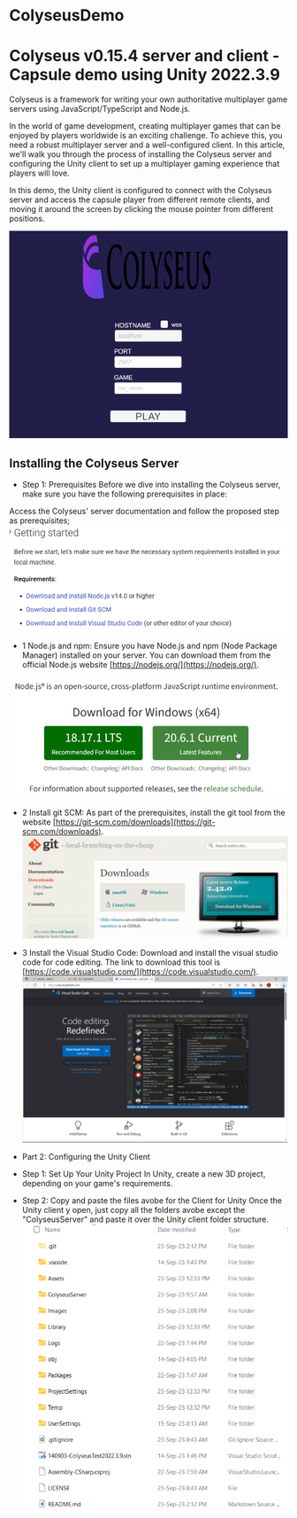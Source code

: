 # ColyseusDemo
# Colyseus v0.15.4 server and client - Capsule demo using Unity 2022.3.9 

Colyseus is a framework for writing your own authoritative multiplayer game servers using JavaScript/TypeScript and Node.js.

In the world of game development, creating multiplayer games that can be enjoyed by players worldwide is an exciting challenge. To achieve this, you need a robust multiplayer server and a well-configured client. In this article, we'll walk you through the process of installing the Colyseus server and configuring the Unity client to set up a multiplayer gaming experience that players will love.

In this demo, the Unity client is configured to connect with the Colyseus server and access the capsule player from different remote clients, and moving it around the screen by clicking the mouse pointer from different positions.  

![Server test](Images/fArVJQRUIM.gif)

## Installing the Colyseus Server

* Step 1: Prerequisites
Before we dive into installing the Colyseus server, make sure you have the following prerequisites in place:

Access the Colyseus' server documentation and follow the proposed step as prerequisites;
![Server installation prerequisites](Images/msedge_t4BYZNiAkq.png)

* 1 Node.js and npm: 
Ensure you have Node.js and npm (Node Package Manager) installed on your server. You can download them from the official Node.js website [https://nodejs.org/](https://nodejs.org/).

![Node.js installation](Images/msedge_66sLaMuhUI.png)

* 2 Install git SCM:
As part of the prerequisites, install the git tool from the website [https://git-scm.com/downloads](https://git-scm.com/downloads).
![Git SCM installation](Images\msedge_swdz4QQqQ6.png)

* 3 Install the Visual Studio Code:
Download and install the visual studio code for code editing. The link to download this tool is [https://code.visualstudio.com/](https://code.visualstudio.com/).
![Visual Studio Code](Images\msedge_iYhyKyKt5t.png)

* Part 2: Configuring the Unity Client
* Step 1: Set Up Your Unity Project
In Unity, create a new 3D project, depending on your game's requirements.

* Step 2: Copy and paste the files avobe for the Client for Unity
Once the Unity client y open, just copy all the folders avobe except the "ColyseusServer" and paste it over the Unity client folder structure. 
![Client preparation](Images\explorer_6LsRiwAGWn.png)




